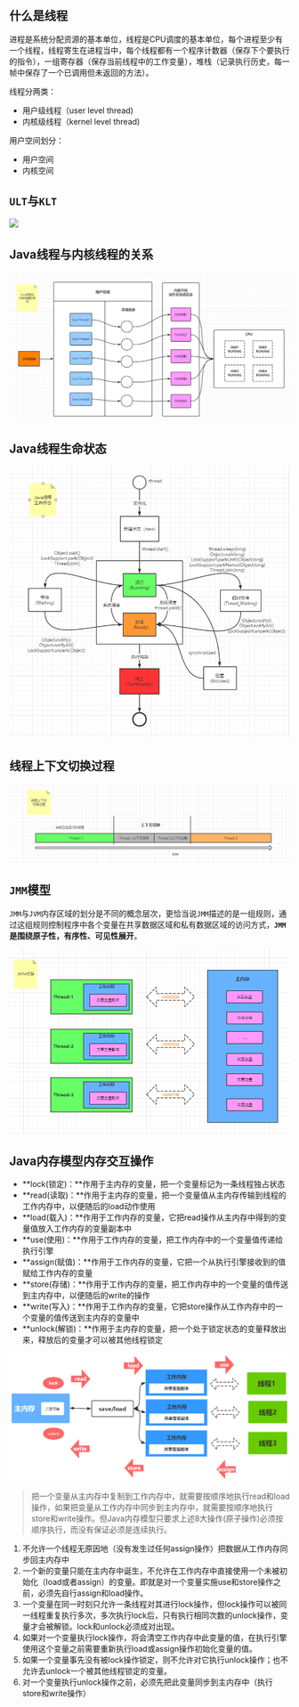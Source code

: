 ## 什么是线程

进程是系统分配资源的基本单位，线程是CPU调度的基本单位，每个进程至少有一个线程，线程寄生在进程当中，每个线程都有一个程序计数器（保存下个要执行的指令），一组寄存器（保存当前线程中的工作变量），堆栈（记录执行历史，每一帧中保存了一个已调用但未返回的方法）。

线程分两类：

- 用户级线程（user level thread)
- 内核级线程（kernel level thread)

用户空间划分：

- 用户空间
- 内核空间

## `ULT`与`KLT`

![](ULT与KLT.png)

## Java线程与内核线程的关系

![](Java线程与内核线程的关系.png)

##  Java线程生命状态 

![](Java线程的生命状态.png)

## 线程上下文切换过程

![](线程上下文切换过程.png)



## `JMM`模型

`JMM`与`JVM`内存区域的划分是不同的概念层次，更恰当说`JMM`描述的是一组规则，通过这组规则控制程序中各个变量在共享数据区域和私有数据区域的访问方式，**`JMM`是围绕原子性，有序性、可见性展开**。

![](JMM模型.png)

## Java内存模型内存交互操作

- **lock(锁定)：**作用于主内存的变量，把一个变量标记为一条线程独占状态
- **read(读取)：**作用于主内存的变量，把一个变量值从主内存传输到线程的工作内存中，以便随后的load动作使用
- **load(载入)：**作用于工作内存的变量，它把read操作从主内存中得到的变量值放入工作内存的变量副本中
- **use(使用)：**作用于工作内存的变量，把工作内存中的一个变量值传递给执行引擎
- **assign(赋值)：**作用于工作内存的变量，它把一个从执行引擎接收到的值赋给工作内存的变量
- **store(存储)：**作用于工作内存的变量，把工作内存中的一个变量的值传送到主内存中，以便随后的write的操作
- **write(写入)：**作用于工作内存的变量，它把store操作从工作内存中的一个变量的值传送到主内存的变量中
- **unlock(解锁)：**作用于主内存的变量，把一个处于锁定状态的变量释放出来，释放后的变量才可以被其他线程锁定

![](Java内存模型内存交互操作.png)



> 把一个变量从主内存中复制到工作内存中，就需要按顺序地执行read和load操作，如果把变量从工作内存中同步到主内存中，就需要按顺序地执行store和write操作。但Java内存模型只要求上述8大操作(原子操作)必须按顺序执行，而没有保证必须是连续执行。

1. 不允许一个线程无原因地（没有发生过任何assign操作）把数据从工作内存同步回主内存中
2. 一个新的变量只能在主内存中诞生，不允许在工作内存中直接使用一个未被初始化（load或者assign）的变量。即就是对一个变量实施use和store操作之前，必须先自行assign和load操作。
3. 一个变量在同一时刻只允许一条线程对其进行lock操作，但lock操作可以被同一线程重复执行多次，多次执行lock后，只有执行相同次数的unlock操作，变量才会被解锁。lock和unlock必须成对出现。
4. 如果对一个变量执行lock操作，将会清空工作内存中此变量的值，在执行引擎使用这个变量之前需要重新执行load或assign操作初始化变量的值。
5. 如果一个变量事先没有被lock操作锁定，则不允许对它执行unlock操作；也不允许去unlock一个被其他线程锁定的变量。
6. 对一个变量执行unlock操作之前，必须先把此变量同步到主内存中（执行store和write操作）

